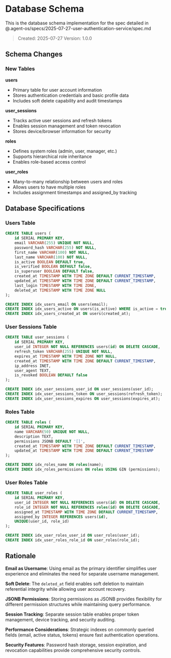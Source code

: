 # Database Schema

This is the database schema implementation for the spec detailed in @.agent-os/specs/2025-07-27-user-authentication-service/spec.md

> Created: 2025-07-27
> Version: 1.0.0

## Schema Changes

### New Tables

**users**
- Primary table for user account information
- Stores authentication credentials and basic profile data
- Includes soft delete capability and audit timestamps

**user_sessions** 
- Tracks active user sessions and refresh tokens
- Enables session management and token revocation
- Stores device/browser information for security

**roles**
- Defines system roles (admin, user, manager, etc.)
- Supports hierarchical role inheritance
- Enables role-based access control

**user_roles**
- Many-to-many relationship between users and roles
- Allows users to have multiple roles
- Includes assignment timestamps and assigned_by tracking

## Database Specifications

### Users Table
```sql
CREATE TABLE users (
    id SERIAL PRIMARY KEY,
    email VARCHAR(255) UNIQUE NOT NULL,
    password_hash VARCHAR(255) NOT NULL,
    first_name VARCHAR(100) NOT NULL,
    last_name VARCHAR(100) NOT NULL,
    is_active BOOLEAN DEFAULT true,
    is_verified BOOLEAN DEFAULT false,
    is_superuser BOOLEAN DEFAULT false,
    created_at TIMESTAMP WITH TIME ZONE DEFAULT CURRENT_TIMESTAMP,
    updated_at TIMESTAMP WITH TIME ZONE DEFAULT CURRENT_TIMESTAMP,
    last_login TIMESTAMP WITH TIME ZONE,
    deleted_at TIMESTAMP WITH TIME ZONE NULL
);

CREATE INDEX idx_users_email ON users(email);
CREATE INDEX idx_users_active ON users(is_active) WHERE is_active = true;
CREATE INDEX idx_users_created_at ON users(created_at);
```

### User Sessions Table
```sql
CREATE TABLE user_sessions (
    id SERIAL PRIMARY KEY,
    user_id INTEGER NOT NULL REFERENCES users(id) ON DELETE CASCADE,
    refresh_token VARCHAR(255) UNIQUE NOT NULL,
    expires_at TIMESTAMP WITH TIME ZONE NOT NULL,
    created_at TIMESTAMP WITH TIME ZONE DEFAULT CURRENT_TIMESTAMP,
    ip_address INET,
    user_agent TEXT,
    is_revoked BOOLEAN DEFAULT false
);

CREATE INDEX idx_user_sessions_user_id ON user_sessions(user_id);
CREATE INDEX idx_user_sessions_token ON user_sessions(refresh_token);
CREATE INDEX idx_user_sessions_expires ON user_sessions(expires_at);
```

### Roles Table
```sql
CREATE TABLE roles (
    id SERIAL PRIMARY KEY,
    name VARCHAR(50) UNIQUE NOT NULL,
    description TEXT,
    permissions JSONB DEFAULT '[]',
    created_at TIMESTAMP WITH TIME ZONE DEFAULT CURRENT_TIMESTAMP,
    updated_at TIMESTAMP WITH TIME ZONE DEFAULT CURRENT_TIMESTAMP
);

CREATE INDEX idx_roles_name ON roles(name);
CREATE INDEX idx_roles_permissions ON roles USING GIN (permissions);
```

### User Roles Table
```sql
CREATE TABLE user_roles (
    id SERIAL PRIMARY KEY,
    user_id INTEGER NOT NULL REFERENCES users(id) ON DELETE CASCADE,
    role_id INTEGER NOT NULL REFERENCES roles(id) ON DELETE CASCADE,
    assigned_at TIMESTAMP WITH TIME ZONE DEFAULT CURRENT_TIMESTAMP,
    assigned_by INTEGER REFERENCES users(id),
    UNIQUE(user_id, role_id)
);

CREATE INDEX idx_user_roles_user_id ON user_roles(user_id);
CREATE INDEX idx_user_roles_role_id ON user_roles(role_id);
```

## Rationale

**Email as Username**: Using email as the primary identifier simplifies user experience and eliminates the need for separate username management.

**Soft Delete**: The `deleted_at` field enables soft deletion to maintain referential integrity while allowing user account recovery.

**JSONB Permissions**: Storing permissions as JSONB provides flexibility for different permission structures while maintaining query performance.

**Session Tracking**: Separate session table enables proper token management, device tracking, and security auditing.

**Performance Considerations**: Strategic indexes on commonly queried fields (email, active status, tokens) ensure fast authentication operations.

**Security Features**: Password hash storage, session expiration, and revocation capabilities provide comprehensive security controls.